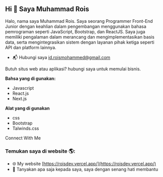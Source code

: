 ## Hi 👋 Saya Muhammad Rois


Halo, nama saya Muhammad Rois. Saya seorang Programmer Front-End Junior dengan keahlian dalam pengembangan menggunakan bahasa pemrograman seperti JavaScript, Bootstrap, dan ReactJS. Saya juga memiliki pengalaman dalam merancang dan mengimplementasikan basis data, serta mengintegrasikan sistem dengan layanan pihak ketiga seperti API dan platform lainnya.


- 📬 Hubungi saya [id.roismohammed@gmail.com](mailto:id.roismohammed@gmail.com)


Butuh situs web atau aplikasi? hubungi saya untuk memulai bisnis.

**Bahsa yang di gunakan:**  
- Javascript
- React.js
- Next.js

**Alat yang di gunakan**
- css
- Bootstrap
- Talwinds.css

Connect With Me

### Temukan saya di website 🌎:
- 🌐 My website [https://roisdev.vercel.app/](https://roisdev.vercel.app/)
- 💬 Tanyakan apa saja kepada saya, saya dengan senang hati membantu
